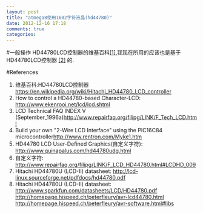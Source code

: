 ```yaml
---
layout: post
title: "atmega8使用1602字符液晶(hd44780)"
date: 2012-12-16 17:18
comments: true
categories: 
---
```


#一般操作
HD44780LCD控制器的维基百科[\[1\]](#ref1),我现在所用的应该也是基于HD44780LCD控制器 [\[2\]](#ref2) 的.

#References
1. <a id="ref1"></a>维基百科:HD44780LCD控制器 <https://en.wikipedia.org/wiki/Hitachi_HD44780_LCD_controller>
2. <a id="ref2"></a>How to control a HD44780-based Character-LCD: <http://www.ekenrooi.net/lcd/lcd.shtml>
3. <a id="ref3"></a>LCD Technical FAQ INDEX V (September_1996a)<http://www.repairfaq.org/filipg/LINK/F_Tech_LCD.html>
4. <a id="ref4"></a>Build your own "2-Wire LCD Interface" using the PIC16C84 microcontroller<http://www.rentron.com/Myke1.htm>
5. <a id="ref5"></a>HD44780 LCD User-Defined Graphics(自定义字符): <http://www.quinapalus.com/hd44780udg.html>
6. <a id="ref6"></a>自定义字符: <http://www.repairfaq.org/filipg/LINK/F_LCD_HD44780.html#LCDHD_009>
7. <a id="ref7"></a>Hitachi HD44780U (LCD-II) datasheet: <http://lcd-linux.sourceforge.net/pdfdocs/hd44780.pdf>
8. <a id="ref8"></a>Hitachi HD44780U (LCD-II) datasheet: <http://www.sparkfun.com/datasheets/LCD/HD44780.pdf>
http://homepage.hispeed.ch/peterfleury/avr-lcd44780.html
http://homepage.hispeed.ch/peterfleury/avr-software.html#libs


